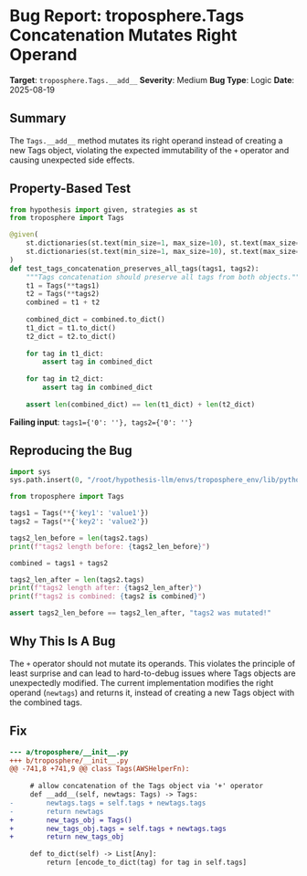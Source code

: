 # Bug Report: troposphere.Tags Concatenation Mutates Right Operand

**Target**: `troposphere.Tags.__add__`
**Severity**: Medium
**Bug Type**: Logic
**Date**: 2025-08-19

## Summary

The `Tags.__add__` method mutates its right operand instead of creating a new Tags object, violating the expected immutability of the `+` operator and causing unexpected side effects.

## Property-Based Test

```python
from hypothesis import given, strategies as st
from troposphere import Tags

@given(
    st.dictionaries(st.text(min_size=1, max_size=10), st.text(max_size=50), min_size=1, max_size=5),
    st.dictionaries(st.text(min_size=1, max_size=10), st.text(max_size=50), min_size=1, max_size=5)
)
def test_tags_concatenation_preserves_all_tags(tags1, tags2):
    """Tags concatenation should preserve all tags from both objects."""
    t1 = Tags(**tags1)
    t2 = Tags(**tags2)
    combined = t1 + t2
    
    combined_dict = combined.to_dict()
    t1_dict = t1.to_dict()
    t2_dict = t2.to_dict()
    
    for tag in t1_dict:
        assert tag in combined_dict
    
    for tag in t2_dict:
        assert tag in combined_dict
    
    assert len(combined_dict) == len(t1_dict) + len(t2_dict)
```

**Failing input**: `tags1={'0': ''}, tags2={'0': ''}`

## Reproducing the Bug

```python
import sys
sys.path.insert(0, "/root/hypothesis-llm/envs/troposphere_env/lib/python3.13/site-packages")

from troposphere import Tags

tags1 = Tags(**{'key1': 'value1'})
tags2 = Tags(**{'key2': 'value2'})

tags2_len_before = len(tags2.tags)
print(f"tags2 length before: {tags2_len_before}")

combined = tags1 + tags2

tags2_len_after = len(tags2.tags)
print(f"tags2 length after: {tags2_len_after}")
print(f"tags2 is combined: {tags2 is combined}")

assert tags2_len_before == tags2_len_after, "tags2 was mutated!"
```

## Why This Is A Bug

The `+` operator should not mutate its operands. This violates the principle of least surprise and can lead to hard-to-debug issues where Tags objects are unexpectedly modified. The current implementation modifies the right operand (`newtags`) and returns it, instead of creating a new Tags object with the combined tags.

## Fix

```diff
--- a/troposphere/__init__.py
+++ b/troposphere/__init__.py
@@ -741,8 +741,9 @@ class Tags(AWSHelperFn):
 
     # allow concatenation of the Tags object via '+' operator
     def __add__(self, newtags: Tags) -> Tags:
-        newtags.tags = self.tags + newtags.tags
-        return newtags
+        new_tags_obj = Tags()
+        new_tags_obj.tags = self.tags + newtags.tags
+        return new_tags_obj
 
     def to_dict(self) -> List[Any]:
         return [encode_to_dict(tag) for tag in self.tags]
```